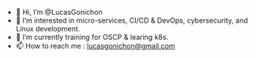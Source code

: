 - 👋 Hi, I’m @LucasGonichon
- 👀 I’m interested in micro-services, CI/CD & DevOps, cybersecurity, and Linux development.
- 🌱 I’m currently training for OSCP & learing k8s.
- 📫 How to reach me : lucasgonichon@gmail.com

<!---
LucasGonichon/LucasGonichon is a ✨ special ✨ repository because its `README.md` (this file) appears on your GitHub profile.
You can click the Preview link to take a look at your changes.
--->
